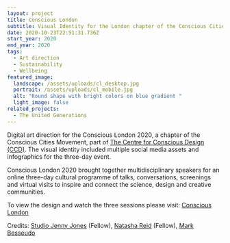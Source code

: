 ```yaml
---
layout: project
title: Conscious London
subtitle: Visual Identity for the London chapter of the Conscious Cities Festival 2020
date: 2020-10-23T22:51:31.736Z
start_year: 2020
end_year: 2020
tags:
  - Art direction
  - Sustainability
  - Wellbeing
featured_image:
  landscape: /assets/uploads/cl_desktop.jpg
  portrait: /assets/uploads/cl_mobile.jpg
  alt: "Round shape with bright colors on blue gradient "
  light_image: false
related_projects:
  - The United Generations
---
```

Digital art direction for the Conscious London 2020, a chapter of the Conscious Cities Movement, part of [The Centre for Conscious Design (CCD)](https://theccd.org/). The visual identity included multiple social media assets and infographics for the three-day event.

Conscious London 2020 brought together multidisciplinary speakers for an online three-day cultural programme of talks, conversations, screenings and virtual visits to inspire and connect the science, design and creative communities.

To view the design and watch the three sessions please visit: [Conscious London](https://www.youtube.com/channel/UC-Bbwz5OiTCqCCmIH9RQxwA)

Credits: [Studio Jenny Jones](https://studiojennyjones.com/) (Fellow), [Natasha Reid](https://www.matterspacesoul.com/) (Fellow), [Mark Besseudo](https://markbessoudo.com/hi/)